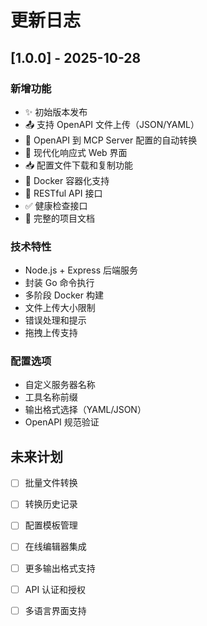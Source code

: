 # 更新日志

## [1.0.0] - 2025-10-28

### 新增功能

- ✨ 初始版本发布
- 📤 支持 OpenAPI 文件上传（JSON/YAML）
- 🔄 OpenAPI 到 MCP Server 配置的自动转换
- 🎨 现代化响应式 Web 界面
- 📥 配置文件下载和复制功能
- 🐳 Docker 容器化支持
- 🔧 RESTful API 接口
- ✅ 健康检查接口
- 📝 完整的项目文档

### 技术特性

- Node.js + Express 后端服务
- 封装 Go 命令执行
- 多阶段 Docker 构建
- 文件上传大小限制
- 错误处理和提示
- 拖拽上传支持

### 配置选项

- 自定义服务器名称
- 工具名称前缀
- 输出格式选择（YAML/JSON）
- OpenAPI 规范验证

## 未来计划

- [ ] 批量文件转换
- [ ] 转换历史记录
- [ ] 配置模板管理
- [ ] 在线编辑器集成
- [ ] 更多输出格式支持
- [ ] API 认证和授权
- [ ] 多语言界面支持

